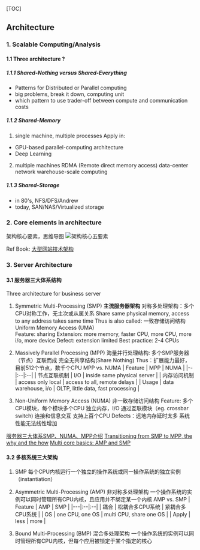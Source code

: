 [TOC]

## Architecture

### 1. Scalable Computing/Analysis
#### 1.1 Three architecture ?

##### 1.1.1 Shared-Nothing versus Shared-Everything
- Patterns for Distributed or Parallel computing
- big problems, break it down, computing unit
- which pattern to use
trader-off between compute and communication costs

##### 1.1.2 Shared-Memory
1. single machine, multiple processes
Apply in:
- GPU-based parallel-computing architecture
- Deep Learning
2. multiple machines
RDMA (Remote direct memory access)
data-center network
warehouse-scale computing

##### 1.1.3 Shared-Storage
- in 80's, NFS/DFS/Andrew
- today, SAN/NAS/Virtualized storage

### 2. Core elements in architecture
架构核心要素，思维导图
![架构核心五要素](http://images.cnitblog.com/blog/90573/201404/131651286223938.jpg)

Ref Book:
[大型网站技术架构](https://www.amazon.cn/%E5%9B%BE%E4%B9%A6/dp/B00F3Z26G8?ie=UTF8&SubscriptionId=AKIAJOMEZLLKFEWYT4PQ&camp=2025&creative=165953&creativeASIN=B00F3Z26G8&linkCode=xm2&tag=z08-23)

### 3. Server Architecture
#### 3.1 服务器三大体系结构
Three architecture for business server

1. Symmetric Multi-Processing (SMP)  **主流服务器架构**
对称多处理架构：多个CPU对称工作，无主次或从属关系
Share same physical memory, access to any address takes same time
Thus is also called: 一致存储访问结构
Uniform Memory Access (UMA)  
Feature: sharing
Extension: more memory, faster CPU, more CPU, more i/o, more device
Defect: extension limited
Best practice: 2-4 CPUs

2. Massively Parallel Processing (MPP)
海量并行处理结构: 多个SMP服务器（节点）互联而成
完全无共享结构(Share Nothing)
Thus：扩展能力最好，目前512个节点，数千个CPU
MPP vs. NUMA
| Feature | MPP | NUMA |
|--|:--|:--|
| 节点互联机制 | I/O | inside same physical server |
| 内存访问机制 | access only local | access to all, remote delays |
| Usage | data warehouse, i/o | OLTP, little data, fast processing |

3. Non-Uniform Memory Access (NUMA)
非一致存储访问结构
Feature: 多个CPU模块，每个模块多个CPU
独立内存，I/O
通过互联模块（eg. crossbar switch) 连接和信息交互
支持上百个CPU
Defects：远地内存延时太多
系统性能无法线性增加

[服务器三大体系SMP、NUMA、MPP介绍](http://server.51cto.com/sCollege-198840.htm)
[Transitioning from SMP to MPP, the why and the how](https://blogs.technet.microsoft.com/dataplatforminsider/2014/07/30/transitioning-from-smp-to-mpp-the-why-and-the-how/)
[Multi core basics: AMP and SMP](http://www.embedded.com/design/mcus-processors-and-socs/4429496/Multicore-basics)

#### 3.2 多核系统三大架构
1. SMP
每个CPU内核运行一个独立的操作系统或同一操作系统的独立实例（instantiation）

1. Asymmetric Multi-Processing (AMP)
非对称多处理架构
一个操作系统的实例可以同时管理所有CPU内核，且应用并不绑定某一个内核
AMP vs. SMP
| Feature | AMP | SMP |
|---|:--|:--|
| 耦合 | 松耦合多CPU系统 | 紧耦合多CPU系统 |
| OS | one CPU, one OS | multi CPU, share one OS |
| Apply | less | more |

1. Bound Multi-Processing (BMP)
混合多处理架构
一个操作系统的实例可以同时管理所有CPU内核，但每个应用被锁定于某个指定的核心
